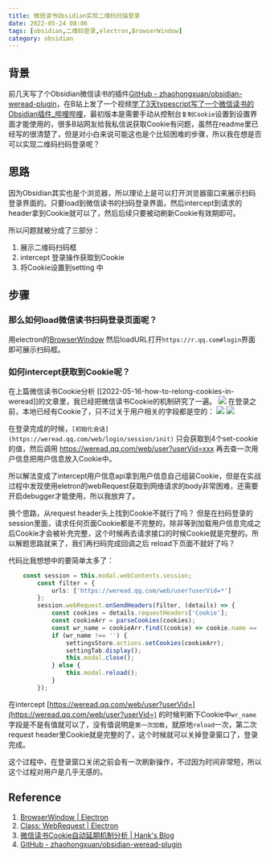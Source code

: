 ```yaml
---
title: 微信读书Obsidian实现二维码扫描登录
date: 2022-05-24 08:06
tags: [obsidian,二维码登录,electron,BrowserWindow]
category: obsidian
---
```


## 背景

前几天写了个Obsidian微信读书的插件[GitHub - zhaohongxuan/obsidian-weread-plugin](https://github.com/zhaohongxuan/obsidian-weread-plugin)，在B站上发了一个视频[学了3天typescript写了一个微信读书的Obsidian插件_哔哩哔哩](https://www.bilibili.com/video/BV1f34y1h7jk#reply114024637264)，最初版本是需要手动从控制台`复制Cookie`设置到设置界面才能使用的，很多B站网友给我私信说获取Cookie有问题，虽然在readme里已经写的很清楚了，但是对小白来说可能这也是个比较困难的步骤，所以我在想是否可以实现二维码扫码登录呢？

## 思路

因为Obsidian其实也是个浏览器，所以理论上是可以打开浏览器窗口来展示扫码登录界面的。只要load到微信读书的扫码登录界面，然后intercept到请求的header拿到Cookie就可以了，然后后续只要被动刷新Cookie有效期即可。

所以问题就被分成了三部分：
1. 展示二维码扫码框
2. intercept 登录操作获取到Cookie
3. 将Cookie设置到setting 中

<!-- more -->

## 步骤

### 那么如何load微信读书扫码登录页面呢？

用electron的[BrowserWindow](https://www.electronjs.org/docs/latest/api/browser-window)  然后loadURL打开`https://r.qq.com#login`界面即可展示扫码框。

### 如何intercept获取到Cookie呢？

在上篇微信读书Cookie分析 [[2022-05-16-how-to-relong-cookies-in-weread]]的文章里，我已经把微信读书Cookie的机制研究了一遍。
![](https://cdn.jsdelivr.net/gh/zhaohongxuan/picgo@master/20220516161146.png)
在登录之前，本地已经有Cookie了，只不过关于用户相关的字段都是空的：
![](https://cdn.jsdelivr.net/gh/zhaohongxuan/picgo@master/20220516161146.png)
![](https://cdn.jsdelivr.net/gh/zhaohongxuan/picgo@master/20220516161146.png)

在登录完成的时候，`[初始化会话](https://weread.qq.com/web/login/session/init)` 只会获取到4个set-cookie的值，然后调用 https://weread.qq.com/web/user?userVid=xxx 再去查一次用户信息把用户信息放入Cookie中。

所以解法变成了intercept用户信息api拿到用户信息自己组装Cookie，但是在实战过程中发现使用eletron的webRequest获取到网络请求的body非常困难，还需要开启debugger才能使用，所以我放弃了。

换个思路，从request header头上找到Cookie不就行了吗？ 但是在扫码登录的session里面，请求任何页面Cookie都是不完整的，除非等到加载用户信息完成之后Cookie才会被补充完整，这个时候再去请求接口的时候Cookie就是完整的。所以解题思路就来了，我们再扫码完成回调之后 reload下页面不就好了吗？

代码比我想想中的要简单太多了：

```typescript
	const session = this.modal.webContents.session;
		const filter = {
			urls: ['https://weread.qq.com/web/user?userVid=*']
		};
		session.webRequest.onSendHeaders(filter, (details) => {
			const cookies = details.requestHeaders['Cookie'];
			const cookieArr = parseCookies(cookies);
			const wr_name = cookieArr.find((cookie) => cookie.name == 'wr_name').value;
			if (wr_name !== '') {
				settingsStore.actions.setCookies(cookieArr);
				settingTab.display();
				this.modal.close();
			} else {
				this.modal.reload();
			}
		});
```

在intercept [https://weread.qq.com/web/user?userVid=](https://weread.qq.com/web/user?userVid=) 的时候判断下Cookie中`wr_name`字段是不是有值就可以了，没有值说明是`第一次加载`，就原地`reload`一次，第二次request header里Cookie就是完整的了，这个时候就可以关掉登录窗口了，登录完成。 

这个过程中，在登录窗口关闭之前会有一次刷新操作，不过因为时间非常短，所以这个过程对用户是几乎无感的。

## Reference 
1. [BrowserWindow | Electron](https://www.electronjs.org/docs/latest/api/browser-window)
2. [Class: WebRequest | Electron](https://www.electronjs.org/docs/latest/api/web-request)
3. [微信读书Cookie自动延期机制分析 | Hank's Blog](https://zhaohongxuan.github.io/2022/05/16/how-to-relong-cookies-in-weread/)
4. [GitHub - zhaohongxuan/obsidian-weread-plugin](https://github.com/zhaohongxuan/obsidian-weread-plugin)